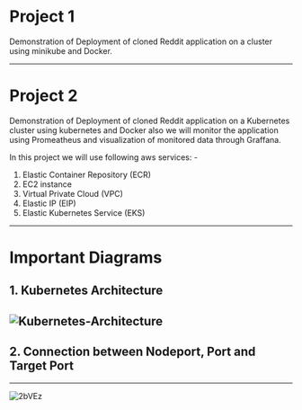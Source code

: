 # Project 1

Demonstration of Deployment of cloned Reddit application on a cluster using minikube and Docker.

---------------
# Project 2

Demonstration of Deployment of cloned Reddit application on a Kubernetes cluster using kubernetes and Docker also we will monitor the application using Promeatheus and visualization of monitored data through Graffana.
<br>

In this project we will use following aws services: - <br>
1. Elastic Container Repository (ECR) <br>
2. EC2 instance
3. Virtual Private Cloud (VPC) <br>
4. Elastic IP (EIP) <br>
5. Elastic Kubernetes Service (EKS) <br>

------------------
# Important Diagrams

## 1. Kubernetes Architecture

![Kubernetes-Architecture](https://user-images.githubusercontent.com/102405310/235336458-84b0fe94-42bb-4285-a45f-0ef86b0223e5.png)
<br>
-----------------
## 2. Connection between Nodeport, Port and Target Port
-----------------

![2bVEz](https://user-images.githubusercontent.com/102405310/235336875-bfcec6f4-d605-45bb-ae29-ea5624038a36.png)

 
